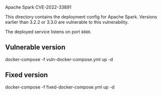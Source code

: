 Apache Spark CVE-2022-33891

This directory contains the deployment config for Apache Spark. Versions earlier than 3.2.2 or 3.3.0 are vulnerable to this vulnerability.

The deployed service listens on port `8080`.

## Vulnerable version
docker-compose -f vuln-docker-compose.yml up -d

## Fixed version
docker-compose -f fixed-docker-compose.yml up -d
